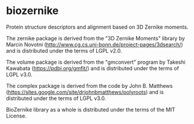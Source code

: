 # biozernike
Protein structure descriptors and alignment based on 3D Zernike moments.

The zernike package is derived from the "3D Zernike Moments" library by Marcin
Novotni (http://www.cg.cs.uni-bonn.de/project-pages/3dsearch/) and is 
distributed under the terms of LGPL v2.0.

The volume package is derived from the "gmconvert" program by Takeshi Kawabata
(https://pdbj.org/gmfit/) and is distributed under the terms of LGPL v3.0.

The complex package is derived from the code by John B. Matthews
(https://sites.google.com/site/drjohnbmatthews/polyroots) and is distributed 
under the terms of LGPL v3.0.

BioZernike library as a whole is distributed under the terms of the MIT License.